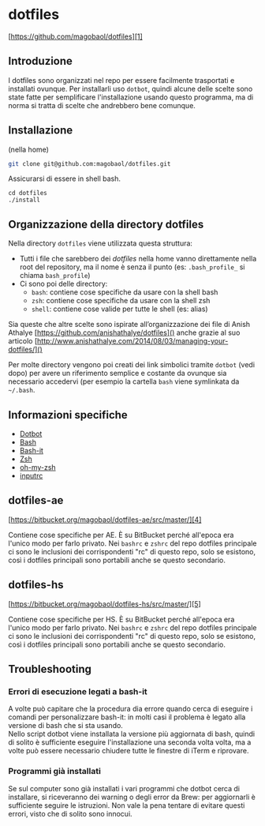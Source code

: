 # dotfiles
[https://github.com/magobaol/dotfiles][1]

## Introduzione
I dotfiles sono organizzati nel repo per essere facilmente trasportati e installati ovunque. Per installarli uso `dotbot`, quindi alcune delle scelte sono state fatte per semplificare l'installazione usando questo programma, ma di norma si tratta di scelte che andrebbero bene comunque.

## Installazione
(nella home)

```bash
git clone git@github.com:magobaol/dotfiles.git
```



Assicurarsi di essere in shell bash.

	cd dotfiles
	./install

## Organizzazione della directory dotfiles
Nella directory `dotfiles` viene utilizzata questa struttura:

- Tutti i file che sarebbero dei _dotfiles_ nella home vanno direttamente nella root del repository, ma il nome è senza il punto (es: `.bash_profile_` si chiama `bash_profile`)
- Ci sono poi delle directory:
	- `bash`: contiene cose specifiche da usare con la shell bash
	- `zsh`: contiene cose specifiche da usare con la shell zsh
	- `shell`: contiene cose valide per tutte le shell (es: alias)

Sia queste che altre scelte sono ispirate all’organizzazione dei file di Anish Athalye [https://github.com/anishathalye/dotfiles]() anche grazie al suo articolo [http://www.anishathalye.com/2014/08/03/managing-your-dotfiles/]()

Per molte directory vengono poi creati dei link simbolici tramite `dotbot` (vedi dopo) per avere un riferimento semplice e costante da ovunque sia necessario accedervi (per esempio la cartella `bash` viene symlinkata da `~/.bash`.

## Informazioni specifiche

- [Dotbot](applications/dotbot.md)
- [Bash](applications/bash.md)
- [Bash-it](applications/bash-it.md)
- [Zsh](applications/zsh)
- [oh-my-zsh](applications/oh-my-zsh.md)
- [inputrc](applications/inputrc.md)

## dotfiles-ae
[https://bitbucket.org/magobaol/dotfiles-ae/src/master/][4]

Contiene cose specifiche per AE. È su BitBucket perché all'epoca era l'unico modo per farlo privato.
Nei `bashrc` e `zshrc` del repo dotfiles principale ci sono le inclusioni dei corrispondenti "rc" di questo repo, solo se esistono, così i dotfiles principali sono portabili anche se questo secondario.

## dotfiles-hs
[https://bitbucket.org/magobaol/dotfiles-hs/src/master/][5]

Contiene cose specifiche per HS. È su BitBucket perché all'epoca era l'unico modo per farlo privato.
Nei `bashrc` e `zshrc` del repo dotfiles principale ci sono le inclusioni dei corrispondenti "rc" di questo repo, solo se esistono, così i dotfiles principali sono portabili anche se questo secondario.

[1]:	https://github.com/magobaol/dotfiles
[4]:	https://bitbucket.org/magobaol/dotfiles-ae/src/master/
[5]:	https://bitbucket.org/magobaol/dotfiles-hs/src/master/

## Troubleshooting

### Errori di esecuzione legati a bash-it
A volte può capitare che la procedura dia errore quando cerca di eseguire i comandi per personalizzare bash-it: in molti casi il problema è legato alla versione di bash che si sta usando.   
Nello script dotbot viene installata la versione più aggiornata di bash, quindi di solito è sufficiente eseguire l'installazione una seconda volta volta, ma a volte può essere necessario chiudere tutte le finestre di iTerm e riprovare.

### Programmi già installati
Se sul computer sono già installati i vari programmi che dotbot cerca di installare, si riceveranno dei warning o degli error da Brew: per aggiornarli è sufficiente seguire le istruzioni.
Non vale la pena tentare di evitare questi errori, visto che di solito sono innocui.
